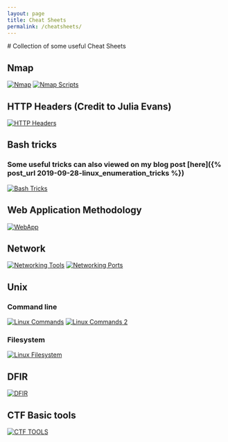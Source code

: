 ```yaml
---
layout: page
title: Cheat Sheets
permalink: /cheatsheets/
---
```


<div class="cheat-sheets" markdown="1">
# Collection of some useful Cheat Sheets
	
## Nmap

[![Nmap](/images/cheat-sheets/nmap.png)](/images/cheat-sheets/nmap.png)
[![Nmap Scripts](/images/cheat-sheets/nmap_scripts.png)](/images/cheat-sheets/nmap_scripts.png)

## HTTP Headers (Credit to Julia Evans)

[![HTTP Headers](/images/cheat-sheets/headers.jpg)](/images/cheat-sheets/headers.jpg)

## Bash tricks

### Some useful tricks can also viewed on my blog post [here]({% post_url 2019-09-28-linux_enumeration_tricks %})

[![Bash Tricks](/images/cheat-sheets/tricks.jpg)](/images/cheat-sheets/tricks.jpg)

## Web Application Methodology

[![WebApp](/images/cheat-sheets/webapp_methodology.jpg)](/images/cheat-sheets/webapp_methodology.jpg)

## Network
[![Networking Tools](/images/cheat-sheets/networking_tools.jpg)](/images/cheat-sheets/networking_tools.jpg)
[![Networking Ports](/images/cheat-sheets/common_ports.jpg)](/images/cheat-sheets/common_ports.jpg)

## Unix
### Command line
[![Linux Commands](/images/cheat-sheets/linux_commands.jpg)](/images/cheat-sheets/linux_commands.jpg)
[![Linux Commands 2](/images/cheat-sheets/linux_commands2.jpg)](/images/cheat-sheets/linux_commands2.jpg)
### Filesystem
[![Linux Filesystem](/images/cheat-sheets/linux_filesystem.jpg)](/images/cheat-sheets/linux_filesystem.jpg)

## DFIR
[![DFIR](/images/cheat-sheets/incident_response.jpg)](/images/cheat-sheets/incident_response.jpg)

## CTF Basic tools
[![CTF TOOLS](/images/cheat-sheets/ctf_tools.jpg)](/images/cheat-sheets/ctf_tools.jpg)
</div>